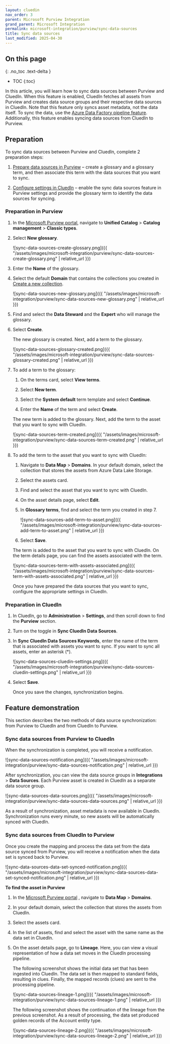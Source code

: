 ```yaml
---
layout: cluedin
nav_order: 3
parent: Microsoft Purview Integration
grand_parent: Microsoft Integration
permalink: microsoft-integration/purview/sync-data-sources
title: Sync data sources
last_modified: 2025-04-30
---
```

## On this page
{: .no_toc .text-delta }
- TOC
{:toc}

In this article, you will learn how to sync data sources between Purview and CluedIn. When this feature is enabled, CluedIn fetches all assets from Purview and creates data source groups and their respective data sources in CluedIn. Note that this feature only syncs asset metadata, not the data itself. To sync the data, use the [Azure Data Factory pipeline feature](/microsoft-integration/purview/adf-pipeline-automation). Additionally, this feature enables syncing data sources from CluedIn to Purview.

## Preparation

To sync data sources between Purview and CluedIn, complete 2 preparation steps:

1. [Prepare data sources in Purview](#preparation-in-purview) – create a glossary and a glossary term, and then associate this term with the data sources that you want to sync.

1. [Configure settings in CluedIn](#preparation-in--cluedin) – enable the sync data sources feature in Purview settings and provide the glossary term to identify the data sources for syncing. 

### Preparation in Purview

1. In the [Microsoft Purview portal](https://purview.microsoft.com), navigate to **Unified Catalog** > **Catalog management** > **Classic types**.

1. Select **New glossary**.

    ![sync-data-sources-create-glossary.png]({{ "/assets/images/microsoft-integration/purview/sync-data-sources-create-glossary.png" | relative_url }})

1. Enter the **Name** of the glossary.

1. Select the default **Domain** that contains the collections you created in [Create a new collection](/microsoft-integration/purview/pre-configuration-guide#create-a-new-collection).

    ![sync-data-sources-new-glossary.png]({{ "/assets/images/microsoft-integration/purview/sync-data-sources-new-glossary.png" | relative_url }})

1. Find and select the **Data Steward** and the **Expert** who will manage the glossary.

1. Select **Create**.

    The new glossary is created. Next, add a term to the glossary.

    ![sync-data-sources-glossary-created.png]({{ "/assets/images/microsoft-integration/purview/sync-data-sources-glossary-created.png" | relative_url }})

1. To add a term to the glossary:

    1. On the terms card, select **View terms**.

    1. Select **New term**.

    1. Select the **System default** term template and select **Continue**.

    1. Enter the **Name** of the term and select **Create**.

    The new term is added to the glossary. Next, add the term to the asset that you want to sync with CluedIn.

    ![sync-data-sources-term-created.png]({{ "/assets/images/microsoft-integration/purview/sync-data-sources-term-created.png" | relative_url }})

1. To add the term to the asset that you want to sync with CluedIn:

    1. Navigate to **Data Map** > **Domains**. In your default domain, select the collection that stores the assets from Azure Data Lake Storage.

    1. Select the assets card.

    1. Find and select the asset that you want to sync with CluedIn.

    1. On the asset details page, select **Edit**.

    1. In **Glossary terms**, find and select the term you created in step 7.

        ![sync-data-sources-add-term-to-asset.png]({{ "/assets/images/microsoft-integration/purview/sync-data-sources-add-term-to-asset.png" | relative_url }})

    1. Select **Save**.

    The term is added to the asset that you want to sync with CluedIn. On the term details page, you can find the assets associated with the term.

    ![sync-data-sources-term-with-assets-associated.png]({{ "/assets/images/microsoft-integration/purview/sync-data-sources-term-with-assets-associated.png" | relative_url }})

    Once you have prepared the data sources that you want to sync, configure the appropriate settings in CluedIn.

### Preparation in  CluedIn

1. In CluedIn, go to **Administration** > **Settings**, and then scroll down to find the **Purview** section.

1. Turn on the toggle in **Sync CluedIn Data Sources**.

1. In **Sync CluedIn Data Sources Keywords**, enter the name of the term that is associated with assets you want to sync. If you want to sync all assets, enter an asterisk (*).

    ![sync-data-sources-cluedin-settings.png]({{ "/assets/images/microsoft-integration/purview/sync-data-sources-cluedin-settings.png" | relative_url }})

1. Select **Save**.

    Once you save the changes, synchronization begins.

## Feature demonstration

This section describes the two methods of data source synchronization: from Purview to CluedIn and from CluedIn to Purview.

### Sync data sources from Purview to CluedIn

When the synchronization is completed, you will receive a notification.

![sync-data-sources-notification.png]({{ "/assets/images/microsoft-integration/purview/sync-data-sources-notification.png" | relative_url }})

After synchronization, you can view the data source groups in **Integrations** > **Data Sources**. Each Purview asset is created in CluedIn as a separate data source group.

![sync-data-sources-data-sources.png]({{ "/assets/images/microsoft-integration/purview/sync-data-sources-data-sources.png" | relative_url }})

As a result of synchronization, asset metadata is now available in CluedIn. Synchronization runs every minute, so new assets will be automatically synced with CluedIn.

### Sync data sources from CluedIn to Purview

Once you create the mapping and process the data set from the data source synced from Purview, you will receive a notification when the data set is synced back to Purview.

![sync-data-sources-data-set-synced-notification.png]({{ "/assets/images/microsoft-integration/purview/sync-data-sources-data-set-synced-notification.png" | relative_url }})

**To find the asset in Purview**

1. In the [Microsoft Purview portal](https://purview.microsoft.com/) , navigate to **Data Map** > **Domains**.
    
1. In your default domain, select the collection that stores the assets from CluedIn.
    
1. Select the assets card.
    
1. In the list of assets, find and select the asset with the same name as the data set in CluedIn.

1. On the asset details page, go to **Lineage**. Here, you can view a visual representation of how a data set moves in the CluedIn processing pipeline.

    The following screenshot shows the initial data set that has been ingested into CluedIn. The data set is then mapped to standard fields, resulting in clues. Finally, the mapped records (clues) are sent to the processing pipeline.

    ![sync-data-sources-lineage-1.png]({{ "/assets/images/microsoft-integration/purview/sync-data-sources-lineage-1.png" | relative_url }})

    The following screenshot shows the continuation of the lineage from the previous screenshot. As a result of processing, the data set produced golden records of the Account entity type.
 
    ![sync-data-sources-lineage-2.png]({{ "/assets/images/microsoft-integration/purview/sync-data-sources-lineage-2.png" | relative_url }})